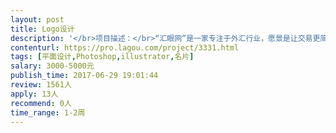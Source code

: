 ```yaml
---                
layout: post       
title: Logo设计           
description: '</br>项目描述：</br>“汇眼网”是一家专注于外汇行业，愿景是让交易更简单的产业媒体，现征集logo一枚，希望能一目了然凸显我司所在行业以及”眼睛“这一意象所蕴含的想象空间。要求logo是正方形，可以围绕”汇眼“这两个汉字进行设计，一经采用知识版权归属我司。</br></br>网址：</br>www.huiyan.trade</br>'     
contenturl: https://pro.lagou.com/project/3331.html      
tags: [平面设计,Photoshop,illustrator,名片]            
salary: 3000-5000元          
publish_time: 2017-06-29 19:01:44         
review: 1561人                   
apply: 13人                   
recommend: 0人                   
time_range: 1-2周              
---                 
```

